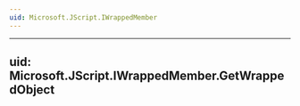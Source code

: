 ```yaml
---
uid: Microsoft.JScript.IWrappedMember
---
```


---
uid: Microsoft.JScript.IWrappedMember.GetWrappedObject
---

